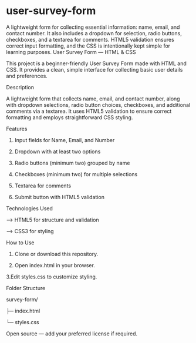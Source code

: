 # user-survey-form
A lightweight form for collecting essential information: name, email, and contact number. It also includes a dropdown for selection, radio buttons, checkboxes, and a textarea for comments. HTML5 validation ensures correct input formatting, and the CSS is intentionally kept simple for learning purposes.
User Survey Form — HTML & CSS

This project is a beginner-friendly User Survey Form made with HTML and CSS. It provides a clean, simple interface for collecting basic user details and preferences.

Description

A lightweight form that collects name, email, and contact number, along with dropdown selections, radio button choices, checkboxes, and additional comments via a textarea. It uses HTML5 validation to ensure correct formatting and employs straightforward CSS styling.

Features

1. Input fields for Name, Email, and Number

2. Dropdown with at least two options

3. Radio buttons (minimum two) grouped by name

4. Checkboxes (minimum two) for multiple selections

5. Textarea for comments

6. Submit button with HTML5 validation

Technologies Used

--> HTML5 for structure and validation

--> CSS3 for styling

How to Use

1. Clone or download this repository.

2. Open index.html in your browser.

3.Edit styles.css to customize styling.

Folder Structure

survey-form/

  ├─ index.html

  └─ styles.css


Open source — add your preferred license if required.

